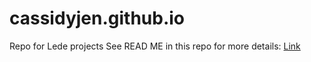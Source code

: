 # cassidyjen.github.io
Repo for Lede projects
See READ ME in this repo for more details: [Link](Lhttps://github.com/cassidyjen/animal-reports-project)

